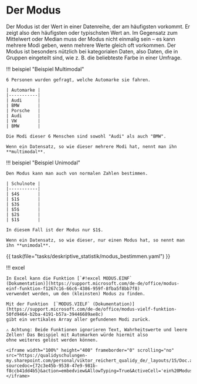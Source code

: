 # Der Modus

Der Modus ist der Wert in einer Datenreihe, der am häufigsten vorkommt. 
Er zeigt also den häufigsten oder typischsten Wert an. 
Im Gegensatz zum Mittelwert oder Median muss der Modus nicht einmalig sein –
es kann mehrere Modi geben, wenn mehrere Werte gleich oft vorkommen.
Der Modus ist besonders nützlich bei kategorialen Daten, also Daten, 
die in Gruppen eingeteilt sind, wie z. B. die beliebteste Farbe in einer Umfrage.  


<div class="grid" markdown>

<div markdown>
!!! beispiel "Beispiel Multimodal"
    
    6 Personen wurden gefragt, welche Automarke sie fahren.
    
    | Automarke |
    |-----------|
    | Audi      |
    | BMW       |
    | Porsche   |
    | Audi      |
    | VW        |
    | BMW       |
    
    Die Modi dieser 6 Menschen sind sowohl "Audi" als auch "BMW". 
    
    Wenn ein Datensatz, so wie dieser mehrere Modi hat, nennt man ihn **multimodal**. 

</div>
<div markdown>
!!! beispiel "Beispiel Unimodal"
    
    Den Modus kann man auch von normalen Zahlen bestimmen.
    
    | Schulnote |
    |-----------|
    | $4$       |
    | $1$       |
    | $3$       |
    | $5$       |
    | $2$       |
    | $1$       |
    
    In diesem Fall ist der Modus nur $1$.
    
    Wenn ein Datensatz, so wie dieser, nur einen Modus hat, so nennt man ihn **unimodal**. 

</div>
</div>


{{ task(file="tasks/deskriptive_statistik/modus_bestimmen.yaml") }}

!!! excel

    In Excel kann die Funktion [`#!excel MODUS.EINF` 
    (Dokumentation)](https://support.microsoft.com/de-de/office/modus-einf-funktion-f1267c16-66c6-4386-959f-8fba5f8bb7f8)
    verwendet werden, um den (kleinsten) Modus zu finden.

    Mit der Funktion  [`MODUS.VIELF` (Dokumentation)](https://support.microsoft.com/de-de/office/modus-vielf-funktion-50fd9464-b2ba-4191-b57a-39446689ae8c)
    gibt ein vertikales Array aller gefundenen Modi zurück.

    ⚠ Achtung: Beide Funktionen ignorieren Text, Wahrheitswerte und leere Zellen! Das Beispiel mit Automarken würde hiermit also
    ohne weiteres gelöst werden können.

    <iframe width="100%" height="400" frameborder="0" scrolling="no" src="https://qualidyschulungen-my.sharepoint.com/personal/viktor_reichert_qualidy_de/_layouts/15/Doc.aspx?sourcedoc={72c3e45b-9538-47e9-981b-f8ccb41dd4b5}&action=embedview&AllowTyping=True&ActiveCell='ein%20Modus'!C2&wdDownloadButton=True&wdInConfigurator=True&wdInConfigurator=True"></iframe>
